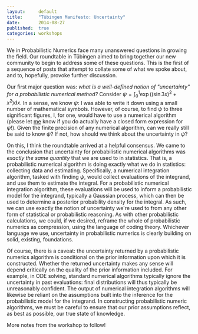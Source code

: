 ```yaml
---
layout:     default
title:      "Tübingen Manifesto: Uncertainty"
date:       2014-08-27
published:  true
categories: workshops
---
```

We in Probabilistic Numerics face many unanswered questions in growing the field.
Our roundtable in Tübingen aimed to bring together our new community to begin to address some of these questions. 
This is the first of a sequence of posts that attempt to collate some of what we spoke about, and to, hopefully, provoke further discussion.

Our first major question was: *what is a well-defined notion of "uncertainty" for a probabilistic numerical method?* 
Consider $\psi = \int_{0}^{1} \exp\bigl((\sin 3 x)^2 + x^2\bigr)\mathrm{d}x$. 
In a sense, we know $\psi$: I was able to write it down using a small number of mathematical symbols.
However, of course, to find $\psi$ to three significant figures, I, for one, would have to use a numerical algorithm (please let [me](mailto:mosb@robots.ox.ac.uk) know if you do actually have a closed form expression for $\psi$!). 
Given the finite precision of any numerical algorithm, can we really still be said to know $\psi$?
If not, how should we think about the uncertainty in $\psi$?

On this, I think the roundtable arrived at a helpful consensus.
We came to the conclusion that uncertainty for probabilistic numerical algorithms was *exactly the same quantity* that we are used to in statistics.
That is, a probabilistic numerical algorithm is doing exactly what we do in statistics: collecting data and estimating.
Specifically, a numerical integration algorithm, tasked with finding $\psi$, would collect evaluations of the integrand, and use them to estimate the integral.
For a probabilistic numerical integration algorithm, these evaluations will be used to inform a probabilistic model for the integrand, typically a Gaussian process, which can then be used to determine a posterior probability density for the integral.
As such, we can use exactly the notion of uncertainty we're used to from any other form of statistical or probabilistic reasoning.
As with other probabilistic calculations, we could, if we desired, reframe the whole of probabilistic numerics as compression, using the language of coding theory. 
Whichever language we use, uncertainty in probabilistic numerics is clearly building on solid, existing, foundations.

Of course, there is a caveat: the uncertainty returned by a probabilistic numerics algorithm is conditional on the prior information upon which it is constructed. 
Whether the returned uncertainty makes any sense will depend critically on the quality of the prior information included.
For example, in ODE solving, standard numerical algorithms typically ignore the uncertainty in past evaluations: final distributions will thus typically be unreasonably confident.
The output of numerical integration algorithms will likewise be 
reliant on the assumptions built into the inference for the probabilistic model for the integrand.
In constructing probabilistic numeric algorithms, we must be careful to ensure that our prior assumptions reflect, as best as possible, our true state of knowledge.

More notes from the workshop to follow!
